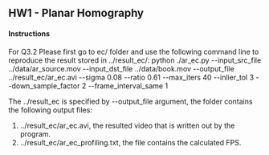 ## HW1 - Planar Homography

#### Instructions
For Q3.2 Please first go to ec/ folder and use the following command line to reproduce the result stored in ../result_ec/:
python ./ar_ec.py --input_src_file ../data/ar_source.mov  --input_dst_file ../data/book.mov  --output_file ../result_ec/ar_ec.avi --sigma 0.08 --ratio 0.61 --max_iters 40 --inlier_tol 3 --down_sample_factor 2 --frame_interval_same  1

The ../result_ec is specified by --output_file argument, the folder contains the following output files:
1. ../result_ec/ar_ec.avi, the resulted video that is written out by the program.
2. ../result_ec/ar_ec_profiling.txt, the file contains the calculated FPS.

